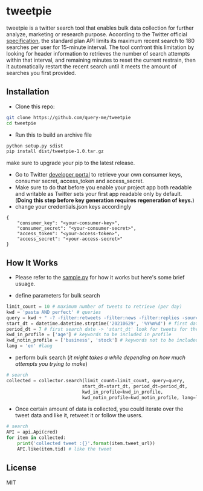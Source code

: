 # tweetpie


tweetpie is a twitter search tool that enables bulk data collection for further analyze, marketing or research purpose. According to the Twitter official [specification](https://developer.twitter.com/en/docs/twitter-api/rate-limits), the standard plan API limits its maximum recent search to 180 searches per user for 15-minute interval. The tool confront this limitation by looking for header information to retrieves the number of search attempts within that interval, and remaining minutes to reset the current restrain, then it automatically restart the recent search until it meets the amount of searches you first provided.

## Installation
- Clone this repo:
```bash
git clone https://github.com/query-me/tweetpie
cd tweetpie
```
- Run this to build an archive file
```bash
python setup.py sdist
pip install dist/tweetpie-1.0.tar.gz
```
make sure to upgrade your pip to the latest release.
- Go to Twitter [developer portal](https://developer.twitter.com/) to retrieve your own consumer keys, consumer secret, access_token and access_secret.
- Make sure to do that before you enable your project app both readable and writable as Twitter sets your first app readable only by default. (__Doing this step before key generation requires regeneration of keys.__)
- change your credentials.json keys accordingly
```
{
    "consumer_key": "<your-consumer-key>",
    "consumer_secret": "<your-consumer-secret>",
    "access_token": "<your-access-token>",
    "access_secret": "<your-access-secret>"
}
```

## How It Works
- Please refer to the [sample.py](https://github.com/query-me/tweetpie/blob/main/sample.py) for how it works but here's some brief usuage.

- define parameters for bulk search
```python
limit_count = 10 # maximum number of tweets to retrieve (per day)
kwd = 'pasta AND perfect' # queries
query = kwd + " -? -filter:retweets -filter:news -filter:replies -source:IFTTT -source:dlvr.it -source:twittbot.net -source:autotweety -source:Google"
start_dt = datetime.datetime.strptime('20210629', '%Y%m%d') # first date to search
period_dt = 7 # first search date -> 'start_dt' look for tweets for the past 'period_at' days
kwd_in_profile = ['age'] # keywords to be included in profile
kwd_notin_profile = ['business', 'stock'] # keywords not to be included in profile
lang = 'en' #lang
```

- perform bulk search (_it might takes a while depending on how much attempts you trying to make_)
```python
# search
collected = collector.search(limit_count=limit_count, query=query,
                            start_dt=start_dt, period_dt=period_dt,
                            kwd_in_profile=kwd_in_profile,
                            kwd_notin_profile=kwd_notin_profile, lang=lang)
```

- Once certain amount of data is collected, you could iterate over the tweet data and like it, retweet it or follow the users.
```python
# search
API = api.Api(cred)
for item in collected:
    print('collected tweet :{}'.format(item.tweet_url))
    API.like(item.tid) # like the tweet
```

## License
MIT